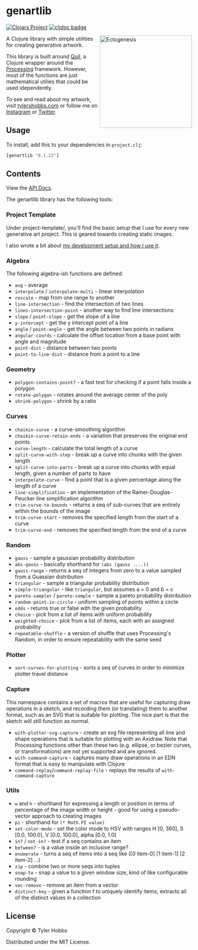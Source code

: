 # genartlib

[![Clojars Project](https://img.shields.io/clojars/v/genartlib.svg)](https://clojars.org/genartlib)
[![cljdoc badge](https://cljdoc.org/badge/genartlib/genartlib)](https://cljdoc.org/d/genartlib/genartlib/CURRENT)

<img src="dev-resources/ectogenesis-small.jpg" alt="Ectogenesis" title="Ectogenesis" align="right" width="250"/>

A Clojure library with simple utilities for creating generative artwork.

This library is built around [Quil](https://github.com/quil/quil), a Clojure wrapper around the [Processing](https://processing.org) framework. However, most of the functions are just mathematical utilies that could be used idependently.


To see and read about my artwork, visit [tylerxhobbs.com](https://tylerxhobbs.com) or follow me on [Instagram](https://instagram.com/tylerxhobbs) or [Twitter](https://twitter.com/tylerxhobbs).

## Usage

To install, add this to your dependencies in `project.clj`:

```clojure
[genartlib "0.1.22"]
```

## Contents

View the [API Docs](https://cljdoc.org/d/genartlib/genartlib/CURRENT).

The genartlib library has the following tools:

### Project Template

Under project-template/, you'll find the basic setup that I use for every new generative art project. This is geared towards creating static images.

I also wrote a bit about [my development setup and how I use it](https://tylerxhobbs.com/essays/2015/using-quil-for-artwork).

### Algebra

The following algebra-ish functions are defined:
* `avg` - average
* `interpolate` / `interpolate-multi` - linear interpolation
* `rescale` - map from one range to another
* `line-intersection` - find the intersection of two lines
* `lines-intersection-point` - another way to find line intersections
* `slope` / `point-slope` - get the slope of a line
* `y-intercept` - get the y intercept point of a line
* `angle` / `point-angle` - get the angle between two points in radians
* `angular-coords` - calculate the offset location from a base point with angle and magnitude
* `point-dist` - distance between two points
* `point-to-line-dist` - distance from a point to a line

### Geometry

* `polygon-contains-point?` - a fast test for checking if a point falls inside a polygon
* `rotate-polygon` - rotates around the average center of the poly
* `shrink-polygon` - shrink by a ratio

### Curves

* `chaikin-curve` - a curve-smoothing algorithm
* `chaikin-curve-retain-ends` - a variation that preserves the original end points
* `curve-length` - calculate the total length of a curve
* `split-curve-with-step` - break up a curve into chunks with the given length
* `split-curve-into-parts` - break up a curve into chunks with equal length, given a number of parts to have
* `interpolate-curve` - find a point that is a given percentage along the length of a curve
* `line-simplification` - an implementation of the Ramer-Douglas-Peucker line simplification algorithm
* `trim-curve-to-bounds` - returns a seq of sub-curves that are entirely within the bounds of the image
* `trim-curve-start` - removes the specified length from the start of a curve
* `trim-curve-end` - removes the specified length from the end of a curve

### Random

* `gauss` - sample a gaussian probability distribution
* `abs-gauss` - basically shorthand for `(abs (gauss ....))`
* `gauss-range` - returns a seq of integers from zero to a value sampled from a Guassian distribution
* `triangular` - sample a triangular probability distribution
* `simple-triangular` - like `triangular`, but assumes a = 0 and b = c
* `pareto-sampler` / `pareto-sample` - sample a pareto probability distribution
* `random-point-in-circle` - uniform sampling of points within a circle
* `odds` - returns true or false with the given probability
* `choice` - pick from a list of items with uniform probability
* `weighted-choice` - pick from a list of items, each with an assigned probability
* `repeatable-shuffle` - a version of shuffle that uses Processing's Random, in order to ensure repeatability with the same seed

### Plotter

* `sort-curves-for-plotting` - sorts a seq of curves in order to minimize plotter travel distance

### Capture

This namespace contains a set of macros that are useful for capturing draw operations in a sketch, and
recording them (or translating) them to another format, such as an SVG that is suitable for plotting. The
nice part is that the sketch will still function as normal.

* `with-plotter-svg-capture` - create an svg file representing all line and shape operations that is suitable for plotting with an Axidraw. Note that Processing functions other than these two (e.g. ellipse, or bezier curves, or transformations) are not yet supported and are ignored.
* `with-command-capture` - captures many draw operations in an EDN format that is easy to manipulate with Clojure
* `command-replay`/`command-replay-file` - replays the results of `with-command-capture`

### Utils

* `w` and `h` - shorthand for expressing a length or position in terms of percentage of the image width or height - good for using a pseudo-vector approach to creating images
* `pi` - shorthand for `(* Math.PI value)`
* `set-color-mode` - set the color mode to HSV with ranges H [0, 360], S [0.0, 100.0], V [0.0, 100.0], alpha [0.0, 1.0]
* `in?` / `not-in?` - test if a seq contains an item
* `between?` - is a value inside an inclusive range?
* `enumerate` - turns a seq of items into a seq like ([0 item-0] [1 item-1] [2 item-2] ...)
* `zip` - combine two or more seqs into tuples
* `snap-to` - snap a value to a given window size, kind of like configurable rounding
* `vec-remove` - remove an item from a vector
* `distinct-key` - given a function f to uniquely identify items, extracts all of the distinct values in a collection


## License

Copyright © Tyler Hobbs

Distributed under the MIT License.
